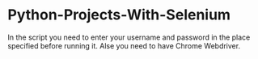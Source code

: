# Python-Projects-With-Selenium
In the script you need to enter your username and password in the place specified before running it.
Alse you need to have Chrome Webdriver.

